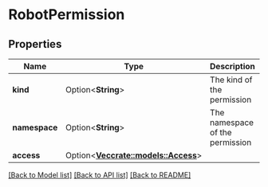# RobotPermission

## Properties

Name | Type | Description | Notes
------------ | ------------- | ------------- | -------------
**kind** | Option<**String**> | The kind of the permission | [optional]
**namespace** | Option<**String**> | The namespace of the permission | [optional]
**access** | Option<[**Vec<crate::models::Access>**](Access.md)> |  | [optional]

[[Back to Model list]](../README.md#documentation-for-models) [[Back to API list]](../README.md#documentation-for-api-endpoints) [[Back to README]](../README.md)


